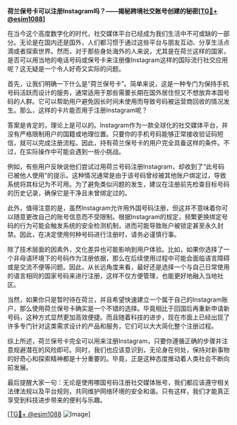 **荷兰保号卡可以注册Instagram吗？——揭秘跨境社交账号创建的秘密[[TG💪+ @esim1088](https://t.me/s/esim1088)]**

在当今这个高度数字化的时代，社交媒体平台已经成为我们生活中不可或缺的一部分。无论是在国内还是国外，人们都习惯于通过这些平台与朋友互动、分享生活点滴或者探索世界。然而，对于那些身处海外的人来说，尤其是在荷兰这样的国家，是否可以用当地的电话号码或保号卡来注册像Instagram这样的国际流行社交应用呢？这无疑是一个令人好奇又实际的问题。

首先，让我们明确一下什么是“荷兰保号卡”。简单来说，这是一种专门为保持手机号码活跃而设计的服务，通常适用于那些需要长期在国外居住但又不想放弃本国号码的人群。它可以帮助用户避免因长时间未使用而导致号码被运营商回收的情况发生。那么，这样的卡片能否用于注册Instagram呢？

答案是肯定的，理论上是可以的。Instagram作为一款全球化的社交媒体平台，并没有严格限制用户的国籍或地理位置。只要你的手机号码能够正常接收验证码短信，就可以完成注册流程。因此，持有荷兰保号卡的用户完全具备这样的条件。不过，在实际操作中可能会遇到一些小挑战。

例如，有些用户反映说他们尝试过用荷兰号码注册Instagram，却收到了“此号码已被他人使用”的提示。这种情况通常是由于该号码曾经被其他账户绑定过，导致系统将其标记为不可用。为了避免类似问题的发生，建议在注册前先检查目标号码的历史记录，确保它是干净且未曾绑定过的。

此外，值得注意的是，虽然Instagram允许用外国号码注册，但这并不意味着你可以随意更改自己的账号信息而不受限制。根据Instagram的规定，频繁更换绑定号码的行为可能会触发系统的安全检测机制，进而可能导致账户被锁定甚至永久封禁。因此，在决定使用何种号码进行注册时，请务必谨慎行事。

除了技术层面的因素外，文化差异也可能影响到用户体验。比如，如果你选择了一个非母语环境下的号码作为注册依据，那么在后续使用过程中可能会面临语言障碍或是交流不便等问题。因此，从长远角度来看，最好还是选择一个与自己日常使用的语言相同的国家号码来进行注册，这样不仅方便管理，也能更好地融入当地社区。

当然，如果你只是暂时待在荷兰，并且希望快速建立一个属于自己的Instagram账户，那么使用荷兰保号卡确实是一个不错的选择。毕竟相比于回国后再重新申请新号码，这种方式显然更加高效便捷。而且随着科技的进步，现在市面上已经出现了许多专门针对这类需求设计的产品和服务，它们可以大大简化整个注册过程。

综上所述，荷兰保号卡完全可以用来注册Instagram，只要你遵循正确的步骤并注意规避潜在的风险即可。同时，我们也应该意识到，无论身在何处，保持对新事物的好奇心和探索精神都是十分重要的。毕竟，正是这种态度推动着人类社会不断向前发展。

最后提醒大家一句：无论是使用哪国号码注册社交媒体账号，我们都应该遵守相关法律法规以及平台规则，共同维护网络环境的安全和谐。只有这样，我们才能真正享受到科技进步带来的便利与乐趣。

[[TG💪+ @esim1088](https://t.me/s/esim1088) ![Image](https://i.postimg.cc/4NQfJmqS/Snipaste-2025-05-13-00-14-12.png)]